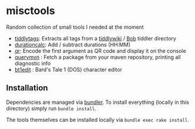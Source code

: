# misctools

Random collection of small tools I needed at the moment

* [tiddlytags](exe/tiddlytags): Extracts all tags from a [tiddlywiki](https://tiddlywiki.com/) / [Bob](https://github.com/OokTech/TW5-Bob) tiddler directory
* [durationcalc](exe/durationcalc): Add / subtract durations (HH:MM)
* [qr](exe/qr): Encode the first argument as QR code and display it on the console
* [querymvn](exe/querymvn) : Fetch a package from your maven repository, printing all diagnostic info
* [bt1edit](exe/bt1edit) : Bard's Tale 1 (DOS) character editor

## Installation

Dependencies are managed via [bundler](https://bundler.io/). To install everything (locally in this directory) simply run `bundle install`.

The tools themselves can be installed locally via `bundle exec rake install`.
